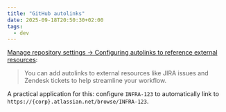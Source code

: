 ```yaml
---
title: "GitHub autolinks"
date: 2025-09-18T20:50:30+02:00
tags:
  - dev
---
```


[Manage repository settings -> Configuring autolinks to reference external resources](https://docs.github.com/en/repositories/managing-your-repositorys-settings-and-features/managing-repository-settings/configuring-autolinks-to-reference-external-resources):

> You can add autolinks to external resources like JIRA issues and Zendesk tickets to help streamline your workflow.

A practical application for this: configure `INFRA-123` to automatically link to
`https://{corp}.atlassian.net/browse/INFRA-123`.
